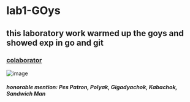
# lab1-GOys

## this laboratory work warmed up the goys and showed exp in go and git

### [colaborator](https://github.com/heereenveen)

![image](https://github.com/notnuff/lab1-GOys/assets/113949291/877ef4b7-1eaf-4fc8-b09a-36985e01e334)


##### honorable mention: Pes Patron, Polyak, Gigadyachok, Kabachok, Sandwich Man
